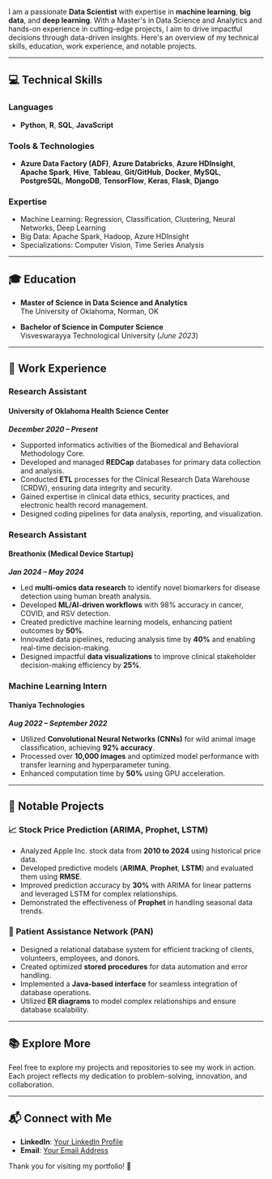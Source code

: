 

 I am a passionate **Data Scientist** with expertise in **machine learning**, **big data**, and **deep learning**. With a Master's in Data Science and Analytics and hands-on experience in cutting-edge projects, I aim to drive impactful decisions through data-driven insights. Here's an overview of my technical skills, education, work experience, and notable projects.

---

## 💻 Technical Skills

### Languages
- **Python**, **R**, **SQL**, **JavaScript**

### Tools & Technologies
- **Azure Data Factory (ADF)**, **Azure Databricks**, **Azure HDInsight**, **Apache Spark**, **Hive**, **Tableau**, **Git/GitHub**, **Docker**, **MySQL**, **PostgreSQL**, **MongoDB**, **TensorFlow**, **Keras**, **Flask**, **Django**

### Expertise
- Machine Learning: Regression, Classification, Clustering, Neural Networks, Deep Learning
- Big Data: Apache Spark, Hadoop, Azure HDInsight
- Specializations: Computer Vision, Time Series Analysis

---

## 🎓 Education

- **Master of Science in Data Science and Analytics**  
  The University of Oklahoma, Norman, OK

- **Bachelor of Science in Computer Science**  
  Visveswarayya Technological University (_June 2023_)

---

## 💼 Work Experience

### **Research Assistant**  
#### University of Oklahoma Health Science Center  
**_December 2020 – Present_**
- Supported informatics activities of the Biomedical and Behavioral Methodology Core.
- Developed and managed **REDCap** databases for primary data collection and analysis.
- Conducted **ETL** processes for the Clinical Research Data Warehouse (CRDW), ensuring data integrity and security.
- Gained expertise in clinical data ethics, security practices, and electronic health record management.
- Designed coding pipelines for data analysis, reporting, and visualization.

### **Research Assistant**  
#### Breathonix (Medical Device Startup)  
**_Jan 2024 – May 2024_**
- Led **multi-omics data research** to identify novel biomarkers for disease detection using human breath analysis.
- Developed **ML/AI-driven workflows** with 98% accuracy in cancer, COVID, and RSV detection.
- Created predictive machine learning models, enhancing patient outcomes by **50%**.
- Innovated data pipelines, reducing analysis time by **40%** and enabling real-time decision-making.
- Designed impactful **data visualizations** to improve clinical stakeholder decision-making efficiency by **25%**.

### **Machine Learning Intern**  
#### Thaniya Technologies  
**_Aug 2022 – September 2022_**
- Utilized **Convolutional Neural Networks (CNNs)** for wild animal image classification, achieving **92% accuracy**.
- Processed over **10,000 images** and optimized model performance with transfer learning and hyperparameter tuning.
- Enhanced computation time by **50%** using GPU acceleration.

---

## 🌟 Notable Projects

### **📈 Stock Price Prediction (ARIMA, Prophet, LSTM)**
- Analyzed Apple Inc. stock data from **2010 to 2024** using historical price data.
- Developed predictive models (**ARIMA**, **Prophet**, **LSTM**) and evaluated them using **RMSE**.
- Improved prediction accuracy by **30%** with ARIMA for linear patterns and leveraged LSTM for complex relationships.
- Demonstrated the effectiveness of **Prophet** in handling seasonal data trends.

### **🏥 Patient Assistance Network (PAN)**
- Designed a relational database system for efficient tracking of clients, volunteers, employees, and donors.
- Created optimized **stored procedures** for data automation and error handling.
- Implemented a **Java-based interface** for seamless integration of database operations.
- Utilized **ER diagrams** to model complex relationships and ensure database scalability.

---

## 📚 Explore More
Feel free to explore my projects and repositories to see my work in action. Each project reflects my dedication to problem-solving, innovation, and collaboration.

---

## 📬 Connect with Me
- **LinkedIn**: [Your LinkedIn Profile](https://www.linkedin.com/in/vignesh-murugan-791347103/)
- **Email**: [Your Email Address](mailto:murugan.datum@gmail.com)

Thank you for visiting my portfolio! 🌟
